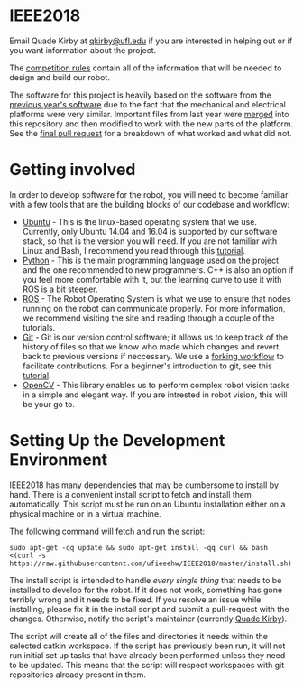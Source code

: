 # IEEE2018

Email Quade Kirby at qkirby@ufl.edu if you are interested in helping out or if you want information about the project.

The [competition rules](Rules.pdf) contain all of the information that will be needed to design and build our robot.

The software for this project is heavily based on the software from the [previous year's software](https://github.com/ufieeehw/IEEE2017) due to the fact that the mechanical and electrical platforms were very similar. Important files from last year were [merged](https://stackoverflow.com/questions/19954485/extract-multiple-directories-using-git-filter-branch) into this repository and then modified to work with the new parts of the platform. See the [final pull request](https://github.com/ufieeehw/IEEE2017/pull/3) for a breakdown of what worked and what did not.

# Getting involved

In order to develop software for the robot, you will need to become familiar with a few tools that are the building blocks of our codebase and workflow:
* [Ubuntu](http://www.ubuntu.com/) - This is the linux-based operating system that we use. Currently, only Ubuntu 14.04 and 16.04 is supported by our software stack, so that is the version you will need. If you are not familiar with Linux and Bash, I recommend you read through this [tutorial](http://ryanstutorials.net/linuxtutorial/).
* [Python](https://www.python.org/) - This is the main programming language used on the project and the one recommended to new programmers. C++ is also an option if you feel more comfortable with it, but the learning curve to use it with ROS is a bit steeper.
* [ROS](http://www.ros.org/) - The Robot Operating System is what we use to ensure that nodes running on the robot can communicate properly. For more information, we recommend visiting the site and reading through a couple of the tutorials.
* [Git](https://git-scm.com/) - Git is our version control software; it allows us to keep track of the history of files so that we know who made which changes and revert back to previous versions if neccessary. We use a [forking workflow](https://www.atlassian.com/git/tutorials/comparing-workflows/forking-workflow) to facilitate contributions. For a beginner's introduction to git, see this [tutorial](https://git-scm.com/doc).
* [OpenCV](http://opencv.org/) - This library enables us to perform complex robot vision tasks in a simple and elegant way. If you are intrested in robot vision, this will be your go to.

# Setting Up the Development Environment

IEEE2018 has many dependencies that may be cumbersome to install by hand. There is a convenient install script to fetch and install them automatically. This script must be run on an Ubuntu installation either on a physical machine or in a virtual machine.

The following command will fetch and run the script:

    sudo apt-get -qq update && sudo apt-get install -qq curl && bash <(curl -s https://raw.githubusercontent.com/ufieeehw/IEEE2018/master/install.sh)

The install script is intended to handle *every single thing* that needs to be installed to develop for the robot. If it does not work, something has gone terribly wrong and it needs to be fixed. If you resolve an issue while installing, please fix it in the install script and submit a pull-request with the changes. Otherwise, notify the script's maintainer (currently [Quade Kirby](https://github.com/OrangeHoopla)).

The script will create all of the files and directories it needs within the selected catkin workspace. If the script has previously been run, it will not run initial set up tasks that have already been performed unless they need to be updated. This means that the script will respect workspaces with git repositories already present in them.


